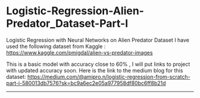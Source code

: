 # Logistic-Regression-Alien-Predator_Dataset-Part-I
Logistic Regression with Neural Networks on Alien Predator Dataset 
I have used the following dataset from Kaggle : https://www.kaggle.com/pmigdal/alien-vs-predator-images

This is a basic model with accuracy close to 60% , I will put links to project with updated accuracy soon.
Here is the link to the medium blog for this dataset:
https://medium.com/@amipro.n/logistic-regression-from-scratch-part-i-580013db7576?sk=bc9a6ec2e05a977958df80bc6ff8b21d


------------------------------------------------------------------------------------------------------------------------
